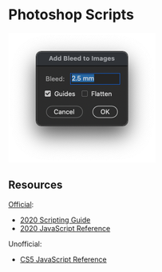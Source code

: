 Photoshop Scripts
=================

![add-bleed](../art/add-bleed.png)

Resources
---------
[Official](https://www.adobe.com/devnet/photoshop/scripting.html):
* [2020 Scripting Guide](https://www.adobe.com/content/dam/acom/en/devnet/photoshop/pdfs/photoshop-scripting-guide-2020.pdf)
* [2020 JavaScript Reference](https://www.adobe.com/content/dam/acom/en/devnet/photoshop/pdfs/photoshop-javascript-ref-2020.pdf)

Unofficial:
* [CS5 JavaScript Reference](http://jongware.mit.edu/pscs5js_html/psjscs5/inxx.html)